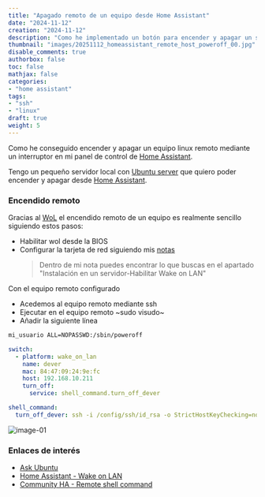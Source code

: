 ```yaml
---
title: "Apagado remoto de un equipo desde Home Assistant"
date: "2024-11-12"
creation: "2024-11-12"
description: "Como he implementado un botón para encender y apagar un servidor remoto desde Home Assistant"
thumbnail: "images/20251112_homeassistant_remote_host_poweroff_00.jpg"
disable_comments: true
authorbox: false
toc: false
mathjax: false
categories:
- "home assistant"
tags:
- "ssh"
- "linux"
draft: true
weight: 5
---
```

Como he conseguido encender y apagar un equipo linux remoto mediante un interruptor en mi panel de control de [Home Assistant].
<!--more-->
Tengo un pequeño servidor local con [Ubuntu server] que quiero poder encender y apagar desde [Home Assistant].

### Encendido remoto
Gracias al [WoL] el encendido remoto de un equipo es realmente sencillo siguiendo estos pasos:
- Habilitar wol desde la BIOS
- Configurar la tarjeta de red siguiendo mis [notas]
  > Dentro de mi nota puedes encontrar lo que buscas en el apartado "Instalación en un servidor-Habilitar Wake on LAN"
  
Con el equipo remoto configurado




- Acedemos al equipo remoto mediante ssh
- Ejecutar en el equipo remoto ~sudo visudo~
- Añadir la siguiente línea
``` bash
mi_usuario ALL=NOPASSWD:/sbin/poweroff
```

``` yaml
switch:
  - platform: wake_on_lan
    name: dever
    mac: 84:47:09:24:9e:fc
    host: 192.168.10.211
    turn_off:
      service: shell_command.turn_off_dever

shell_command:
  turn_off_dever: ssh -i /config/ssh/id_rsa -o StrictHostKeyChecking=no sherlockes@192.168.10.211 'sudo poweroff'

```

![image-01]

### Enlaces de interés
- [Ask Ubuntu](https://askubuntu.com/questions/191257/how-could-i-shutdown-a-remote-host-in-my-network-thru-ssh-with-a-local-host)
- [Home Assistant - Wake on LAN](https://www.home-assistant.io/integrations/wake_on_lan/)
- [Community HA - Remote shell command](https://community.home-assistant.io/t/running-a-shell-command-from-home-assistant-to-remote-linux-pc/135221/74)

[Home Assistant]: https://www.home-assistant.io
[Ubuntu server]: https://ubuntu.com/download/server
[Wake on LAN]: https://www.home-assistant.io/integrations/wake_on_lan/
[WoL]: https://es.wikipedia.org/wiki/Wake_on_LAN
[notas]: https://sherblog.es/brain/#bd6414c2-4e32-456d-975d-af557dd03380

[image-01]: /images/20251112_homeassistant_remote_host_poweroff_01.jpg



